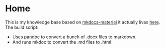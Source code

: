 # Home

This is my knowledge base based on [mkdocs-material](https://squidfunk.github.io/mkdocs-material/) it actually lives [here](https://dbremen.github.io/DirksWiki/). 
The build script:

- Uses pandoc to convert a bunch of .docx files to markdown.
- And runs mkdoc to convert the .md files to .html